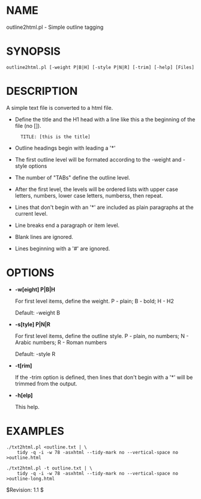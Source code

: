 # NAME

outline2html.pl - Simple outline tagging

# SYNOPSIS

    outline2html.pl [-weight P|B|H] [-style P|N|R] [-trim] [-help] [Files] 

# DESCRIPTION

A simple text file is converted to a html file.

- Define the title and the H1 head with a line like this a the
beginning of the file (no \[\]).

        TITLE: [this is the title]

- Outline headings begin with leading a '\*'
- The first outline level will be formated according to the
-weight and -style options
- The number of "TABs" define the outline level.
- After the first level, the levels will be ordered lists with
upper case letters, numbers, lower case letters, numberss, then repeat.
- Lines that don't begin with an '\*' are included as plain
paragraphs at the current level.
- Line breaks end a paragraph or item level.
- Blank lines are ignored.
- Lines beginning with a '#' are ignored.

# OPTIONS

- **-w\[eight\] P|B|H**

    For first level items, define the weight.
    P - plain; B - bold; H - H2

    Default: -weight B

- **-s\[tyle\] P|N|R**

    For first level items, define the outline style.
    P - plain, no numbers; N - Arabic numbers; R - Roman numbers

    Default: -style R

- **-t\[rim\]**

    If the -trim option is defined, then lines that don't begin with a '\*'
    will be trimmed from the output.

- **-h\[elp\]**

    This help.

# EXAMPLES

    ./txt2html.pl <outline.txt | \
        tidy -q -i -w 78 -asxhtml --tidy-mark no --vertical-space no >outline.html

    ./txt2html.pl -t outline.txt | \
        tidy -q -i -w 78 -asxhtml --tidy-mark no --vertical-space no >outline-long.html

$Revision: 1.1 $
